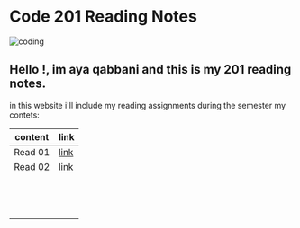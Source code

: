 # Code 201 Reading Notes
![coding](https://cdn1.iconfinder.com/data/icons/flatie-outline-seo-marketing/24/SEO_011-web-restructuring-code-screen-512.png)

## Hello !, im aya qabbani and this is my 201 reading notes.
in this website i'll include my reading assignments during the semester
my contets:

 content | link
------------ | -------------
 Read 01| [link](https://ayaqabbani.github.io/readingnotes201/class-01)
 Read 02| [link](https://ayaqabbani.github.io/readingnotes201/class-02)
 |||
 |||
 |||
 |||
 |||
 |||
 |||
 |||
 |||
 |||
 |||
 |||
 |||
